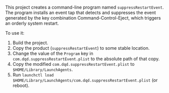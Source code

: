 This project creates a command-line program named `suppressRestartEvent`. The program installs an event tap that detects and suppresses the event generated by the key combination Command-Control-Eject, which triggers an orderly system restart.

To use it:

1. Build the project.
2. Copy the product (`suppressRestartEvent`) to some stable location.
3. Change the value of the `Program` key in `com.dqd.suppressRestartEvent.plist` to the absolute path of that copy.
4. Copy the modified `com.dqd.suppressRestartEvent.plist` to `$HOME/Library/LaunchAgents`.
5. Run `launchctl load $HOME/Library/LaunchAgents/com.dqd.suppressRestartEvent.plist` (or reboot).
